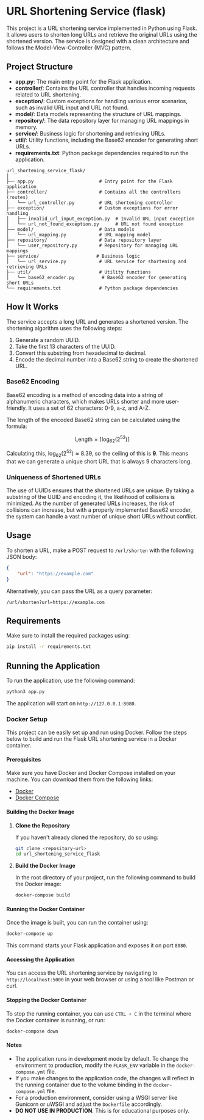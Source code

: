 # URL Shortening Service (flask)

This project is a URL shortening service implemented in Python using Flask. It allows users to shorten long URLs and retrieve the original URLs using the shortened version. The service is designed with a clean architecture and follows the Model-View-Controller (MVC) pattern.

## Project Structure

- **app.py**: The main entry point for the Flask application.
- **controller/**: Contains the URL controller that handles incoming requests related to URL shortening.
- **exception/**: Custom exceptions for handling various error scenarios, such as invalid URL input and URL not found.
- **model/**: Data models representing the structure of URL mappings.
- **repository/**: The data repository layer for managing URL mappings in memory.
- **service/**: Business logic for shortening and retrieving URLs.
- **util/**: Utility functions, including the Base62 encoder for generating short URLs.
- **requirements.txt**: Python package dependencies required to run the application.



```
url_shortening_service_flask/
│
├── app.py                        # Entry point for the Flask application
├── controller/                   # Contains all the controllers (routes)
│   └── url_controller.py         # URL shortening controller
├── exception/                    # Custom exceptions for error handling
│   ├── invalid_url_input_exception.py  # Invalid URL input exception
│   └── url_not_found_exception.py      # URL not found exception
├── model/                        # Data models
│   └── url_mapping.py            # URL mapping model
├── repository/                   # Data repository layer
│   └── user_repository.py        # Repository for managing URL mappings
├── service/                     # Business logic
│   └── url_service.py            # URL service for shortening and retrieving URLs
├── util/                         # Utility functions
│   └── base62_encoder.py          # Base62 encoder for generating short URLs
└── requirements.txt              # Python package dependencies
```


## How It Works

The service accepts a long URL and generates a shortened version. The shortening algorithm uses the following steps:

1. Generate a random UUID.
2. Take the first 13 characters of the UUID.
3. Convert this substring from hexadecimal to decimal.
4. Encode the decimal number into a Base62 string to create the shortened URL.

### Base62 Encoding

Base62 encoding is a method of encoding data into a string of alphanumeric characters, which makes URLs shorter and more user-friendly. It uses a set of 62 characters: 0-9, a-z, and A-Z.

The length of the encoded Base62 string can be calculated using the formula:

$$
\text{Length} = \lceil \log_{62}(2^{52}) \rceil
$$

Calculating this, $\log_{62}(2^{52}) \approx 8.39$, so the ceiling of this is **9**. This means that we can generate a unique short URL that is always 9 characters long.

### Uniqueness of Shortened URLs

The use of UUIDs ensures that the shortened URLs are unique. By taking a substring of the UUID and encoding it, the likelihood of collisions is minimized. As the number of generated URLs increases, the risk of collisions can increase, but with a properly implemented Base62 encoder, the system can handle a vast number of unique short URLs without conflict.

## Usage

To shorten a URL, make a POST request to `/url/shorten` with the following JSON body:

```json
{
    "url": "https://example.com"
}
```

Alternatively, you can pass the URL as a query parameter:

```
/url/shorten?url=https://example.com
```

## Requirements

Make sure to install the required packages using:

```bash
pip install -r requirements.txt
```

## Running the Application

To run the application, use the following command:

```bash
python3 app.py
```

The application will start on `http://127.0.0.1:8080`.



### Docker Setup

This project can be easily set up and run using Docker. Follow the steps below to build and run the Flask URL shortening service in a Docker container.

#### Prerequisites

Make sure you have Docker and Docker Compose installed on your machine. You can download them from the following links:

- [Docker](https://www.docker.com/get-started)
- [Docker Compose](https://docs.docker.com/compose/install/)

#### Building the Docker Image

1. **Clone the Repository**

   If you haven't already cloned the repository, do so using:

   ```bash
   git clone <repository-url>
   cd url_shortening_service_flask
   ```
2. **Build the Docker Image**

    In the root directory of your project, run the following command to build the Docker image:

    ```bash
    docker-compose build
    ```


#### Running the Docker Container

Once the image is built, you can run the container using:

   ```bash
   docker-compose up
   ```

This command starts your Flask application and exposes it on port `8080`.

#### Accessing the Application

You can access the URL shortening service by navigating to `http://localhost:5000` in your web browser or using a tool like Postman or curl.

#### Stopping the Docker Container

To stop the running container, you can use `CTRL + C` in the terminal where the Docker container is running, or run:

   ```bash
   docker-compose down
   ```

#### Notes

- The application runs in development mode by default. To change the environment to production, modify the `FLASK_ENV` variable in the `docker-compose.yml` file.
- If you make changes to the application code, the changes will reflect in the running container due to the volume binding in the `docker-compose.yml` file.
- For a production environment, consider using a WSGI server like Gunicorn or uWSGI and adjust the `Dockerfile` accordingly.
- **DO NOT USE IN PRODUCTION**. This is for educational purposes only.

